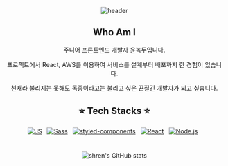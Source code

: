<div align="center">
            
![header](https://capsule-render.vercel.app/api?type=waving&color=gradient&height=300&section=header&text=Green%20Head&fontSize=90)
  
## Who Am I
 <p>주니어 프론트엔드 개발자 윤녹두입니다.</p>
 <p>프로젝트에서 React, AWS를 이용하여 서비스를 설계부터 배포까지 한 경험이 있습니다.</p>
 <p>천재라 불리지는 못해도 독종이라고는 불리고 싶은 끈질긴 개발자가 되고 싶습니다.</p>
 
## ⭐️ Tech Stacks ⭐️

[![JS](https://img.shields.io/badge/JavaScript-F7DF1E?style=flat-square&logo=JavaScript&logoColor=black)](https://github.com/shren207/TIL)&nbsp;&nbsp;
[![Sass](https://img.shields.io/badge/Sass-CC6699?style=flat-square&logo=Sass&logoColor=white)](https://github.com/shren207/TIL)&nbsp;&nbsp;
[![styled-components](https://img.shields.io/badge/💅_styled_components-DB7093?style=flat-square)](https://github.com/shren207/TIL)&nbsp;&nbsp;
[![React](https://img.shields.io/badge/React-61DAFB?style=flat-square&logo=React&logoColor=black)](https://github.com/shren207/TIL)&nbsp;&nbsp;
[![Node.js](https://img.shields.io/badge/Node.js-339933?style=flat-square&logo=Node.js&logoColor=white)](https://github.com/shren207/TIL)&nbsp;&nbsp; 

#
![shren's GitHub stats](https://github-readme-stats.vercel.app/api?username=shren207&show_icons=true&theme=radical)
</div>
